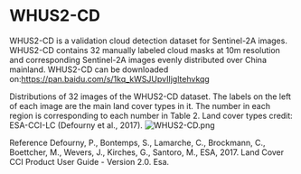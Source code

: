 # WHUS2-CD
WHUS2-CD is a validation cloud detection dataset for Sentinel-2A images.
WHUS2-CD contains 32 manually labeled cloud masks at 10m resolution and corresponding Sentinel-2A images evenly distributed over China mainland.
WHUS2-CD can be downloaded on:https://pan.baidu.com/s/1kq_kWSJUpvIIjgltehvkqg

Distributions of 32 images of the WHUS2-CD dataset. The labels on the left of each image are the main land cover types in it. The number in each region is corresponding to each number in Table 2. Land cover types credit: ESA-CCI-LC (Defourny et al., 2017).
![WHUS2-CD.png](https://i.loli.net/2020/12/23/oFwetDZCIrVxcUL.png)

Reference
Defourny, P., Bontemps, S., Lamarche, C., Brockmann, C., Boettcher, M., Wevers, J., Kirches, G., Santoro, M., ESA, 2017. Land Cover CCI Product User Guide - Version 2.0. Esa.

